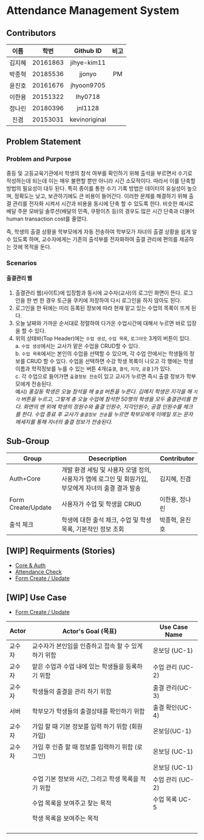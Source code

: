 # Attendance Management System



## Contributors

|  이름  |   학번   |   Github ID   | 비고 |
| :----: | :------: | :-----------: | :--: |
| 김지혜 | 20161863 |  jihye-kim11  |
| 박종혁 | 20185536 |    jjonyo     |  PM  |
| 윤진호 | 20161676 |  jhyoon9705   |
| 이한용 | 20151322 |    lhy0718    |
| 정나린 | 20180396 |    jnl1128    |
|  진겸  | 20153031 | kevinoriginal |





## Problem Statement

### Problem and Purpose

중등 및 고등교육기관에서 학생의 참석 여부를 확인하기 위해 출석을 부르면서 수기로 작성하는데 되는데 이는 매우 불편할 뿐만 아니라 시간 소모적이다. 따라서 이를 단축할 방법의 필요성이 대두 된다. 특히 종이를 통한 수기 기록 방법은 데이터의 유실성이 높으며, 정확도는 낮고, 보관하기에도 큰 비용이 들어간다. 이러한 문제를 해결하기 위해 출결 관리를 전자화 시켜서 시간과 비용을 동시에 단축 할 수 있도록 한다. 비슷한 예시로 배달 주문 모바일 솔루션(배달의 민족, 쿠팡이츠 등)의 경우도 많은 시간 단축과 더불어 human transaction cost를 줄였다.

즉, 학생의 출결 상황을 학부모에게 자동 전송하여 학부모가 자녀의 출결 상황을 쉽게 알 수 있도록 하며, 교수자에게는 기존의 출석부를 전자화하여 출결 관리에 편의를 제공하는 것에 목적을 둔다.

### Scenarios

#### 출결관리 웹

1. 출결관리 웹(사이트)에 입장함과 동시에 교수자(교사)의 로그인 화면이 뜬다. 로그인을 한 번 한 경우 토근을 쿠키에 저장하여 다시 로그인을 하지 않아도 된다.
2. 로그인을 한 뒤에는 미리 등록된 정보에 따라 현재 맡고 있는 수업의 목록이 뜨게 된다.
3. 오늘 날짜와 가까운 순서대로 정렬하여 다가온 수업시간에 대해서 누르면 바로 입장을 할 수 있다.
4. 위의 상태바(Top Header)에는 `수업 생성`, `수업 목록`, `로그아웃` 3게의 버튼이 있다.  
   a. `수업 생성`에서는 교사가 맡은 수업을 CRUD할 수 있다.  
   b. `수업 목록`에서는 본인의 수업을 선택할 수 있으며, 각 수업 안에서는 학생들의 정보를 CRUD 할 수 있다. 수업을 선택하면 수강 학생 목록이 나오고 각 행에는 학생이름과 학적정보를 누를 수 있는 버튼 4개(`출결`, `결석`, `지각`, `공결` )가 있다.  
   c. 각 수업으로 들어가면 `출결정보 전송`이 있고 교사가 누르면 즉시 출결 정보가 학부모에게 전송된다.  
    예시) _홍길동 학생은 오늘 참석을 해 `출결` 버튼을 누른다. 김예지 학생은 지각을 해 `지각` 버튼을 누르고, 그렇게 총 오늘 수업에 참석한 50명의 학생을 모두 출결관리를 한다. 화면의 맨 위에 학생의 정원수와 출결 인원수, 지각인원수, 공결 인원수를 체크를 한다. 수업 종료 후 교사가 `출결정보 전송`을 누르면 학부모에게 이메일 또는 문자메세지를 통해 자녀의 출결 정보가 전송된다._



## Sub-Group

| Group              | Desecription                                                 | Contributor    |
| ------------------ | ------------------------------------------------------------ | -------------- |
| Auth+Core          | 개발 환경 세팅 및 사용자 모델 정의, 사용자가 앱에 로그인 및 회원가입, 부모에게 자녀의 출결 결과 발송 | 김지혜, 진겸   |
| Form Create/Update | 사용자가 수업 및 학생을 CRUD                                 | 이한용, 정나린 |
| 출석 체크          | 학생에 대한 출석 체크, 수업 및 학생 목록, 기본적인 정보 조회 | 박종혁, 윤진호 |



## [WIP] Requirments (Stories)

- [Core & Auth](/Core/Requirements.md)
- [Attendance Check](/AttendanceCheck/Requirements.md)
- [Form Create / Update](/FormCreateUpdate/Requirements.md)



## [WIP] Use Case

- [Form Create / Update](/FormCreateUpdate/UseCases.md)

| Actor  | Actor's Goal (목표)                                  | Use Case Name    |
| ------ | ---------------------------------------------------- | ---------------- |
| 교수자 | 교수자가 본인임을 인증하고 접속 할 수 있게 하기 위함 | 온보딩 (UC-1)    |
| 교수자 | 맡은 수업과 수업 내에 있는 학생들을 등록하기 위함    | 수업 관리 (UC-2) |
| 교수자 | 학생들의 출결을 관리 하기 위함                       | 출결 관리(UC-3)  |
| 서버   | 학부모가 학생들의 출결상태를 확인하기 위함           | 출결 확인(UC-4)  |
| 교수자 | 가입 할 때 기본 정보를 입력 하기 위함 (회원가입)     | 온보딩(UC-1)     |
| 교수자 | 가입 후 인증 할 때 정보를 입력하기 위함 (로그인)     | 온보딩 (UC-1)    |
|        |                                                      | 온보딩 (UC-1)    |
|        | 수업 기본 정보와 시간, 그리고 학생 목록을 적기 위함  | 수업 관리 (UC-2) |
|        | 수업 목록을 보여주고 찾는 목적                       | 수업 목록 UC-5   |
|        | 학생 목록을 보여주는 목적                            |                  |
|        |                                                      |                  |
|        |                                                      |                  |
|        |                                                      |                  |
|        |                                                      |                  |
